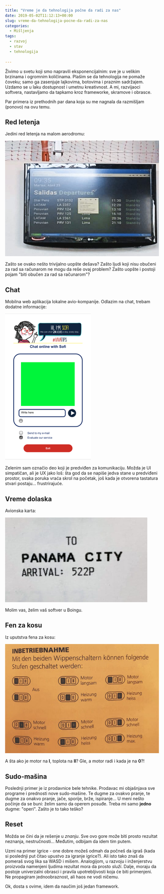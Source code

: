 ```yaml
---
title: "Vreme je da tehnologija počne da radi za nas"
date: 2019-05-02T11:12:13+00:00
slug: vreme-da-tehnologija-pocne-da-radi-za-nas
categories:
  - Mišljenja
tags:
  - razvoj
  - stav
  - tehnologija

---
```


Živimo u svetu koji smo napravili eksponencijalnim: sve je u velikim brzinama i ogromnim količinama. Plašim se da tehnologija ne pomaže čoveku; samo ga zasenjuje lajkovima, botovima i praznim sadržajem. Uzdamo se u laku dostupnost i umetnu kreativnost. A mi, razvijaoci softvera, nastavljamo da tapkamo kroz frameworke, skramove i obrasce.
<!--more-->

Par primera iz prethodnih par dana koja su me nagnala da razmišljam (ponovo) na ovu temu.

## Red letenja

Jedini red letenja na malom aerodromu:

![](1.jpg)

Zašto se ovako nešto trivijalno uopšte dešava? Zašto ljudi koji nisu obučeni za rad sa računarom ne mogu da reše ovaj problem? Zašto uopšte i postoji pojam "biti obučen za rad sa računarom"?

## Chat

Mobilna web aplikacija lokalne avio-kompanije. Odlazim na chat, trebam dodatne informacije:

![](2.png)

Zelenim sam označio deo koji je predviđen za komunikaciju. Možda je UI simpatičan, ali je UX jako loš: šta god da se napiše jedva stane u predviđeni prostor, svaka poruka vraća skrol na početak, još kada je otvorena tastatura stvari postaju... frustrirajuće.

## Vreme dolaska

Avionska karta:

![](3.jpg)

Molim vas, želim vaš softver u Boingu.

## Fen za kosu

Iz uputstva fena za kosu:

![](4.jpg)

A šta ako je motor na **I**, toplota na **II**? Gle, a motor radi i kada je na **0**?!

## Sudo-mašina

Poslednji primer je iz prodavnice bele tehnike. Prodavac mi objašnjava sve programe i prednosti nove sudo-mašine. Te dugme za ovakvo pranje, te dugme za onakvo pranje, jače, sporije, brže, ispiranje... U meni nešto počinje da se buni: želim samo da operem posuđe. Treba mi samo **jedno** dugme: "operi". Zašto je to tako teško?

## Reset

Možda se čini da je rešenje u _znanju_. Sve ovo gore može biti prosto rezultat neznanja, nestručnosti... Međutim, odbijam da idem tim putem.

Uzmi na primer igrice - one dobre možeš odmah da počneš da igraš (kada si poslednji put čitao upustvo za igranje igrice?). Ali isto tako znaš da pomeraš svog lika sa WASD i mišem. Analogijom, u razvoju i inženjerstvu proizvoda namenjeni ljudima rezultat mora da prosto _služi_. Dalje, moraju da postoje univerzalni obrasci i pravila upotrebljivosti koja će biti primenjeni. Ne propagiram jednoobraznost, ali haos ne vodi ničemu.

Ok, dosta s ovime, idem da naučim još jedan framework.

